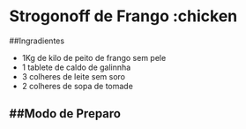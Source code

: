 # Strogonoff de Frango :chicken
##Ingradientes 
- 1Kg de kilo de peito de frango sem pele
- 1 tablete de caldo de galinnha
- 3 colheres de leite sem soro
- 2 colheres de sopa de tomade

##Modo de Preparo
-  